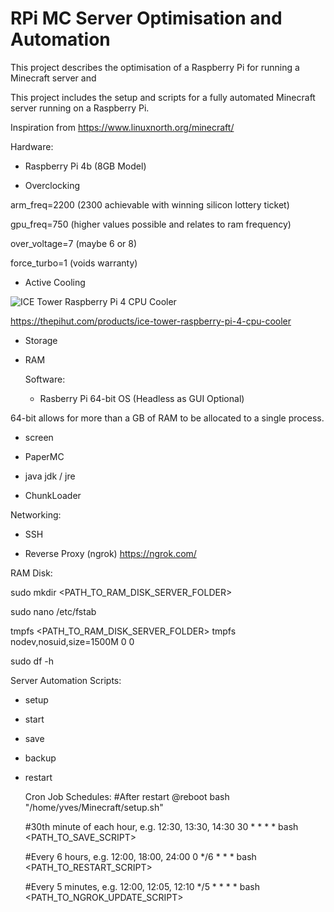 # RPi MC Server Optimisation and Automation

This project describes the optimisation of a Raspberry Pi for running a Minecraft server and 

This project includes the setup and scripts for a fully automated Minecraft server running on a Raspberry Pi. 

Inspiration from https://www.linuxnorth.org/minecraft/

Hardware:
- Raspberry Pi 4b (8GB Model)

- Overclocking

arm_freq=2200 (2300 achievable with winning silicon lottery ticket)

gpu_freq=750 (higher values possible and relates to ram frequency)

over_voltage=7 (maybe 6 or 8)

force_turbo=1 (voids warranty)
  
- Active Cooling

![ICE Tower Raspberry Pi 4 CPU Cooler](https://github.com/YvesBell42/RPi-MC-Server-Optimisation-and-Automation/assets/63612338/40789c81-c50c-480e-8851-6c23017c478f)

https://thepihut.com/products/ice-tower-raspberry-pi-4-cpu-cooler

- Storage

- RAM

  Software:
  - Rasberry Pi 64-bit OS (Headless as GUI Optional)

 64-bit allows for more than a GB of RAM to be allocated to a single process.
  
  - screen
 
  - PaperMC
 
  - java jdk / jre
 
  - ChunkLoader

Networking:
- SSH

- Reverse Proxy (ngrok)
  https://ngrok.com/

RAM Disk:

sudo mkdir <PATH_TO_RAM_DISK_SERVER_FOLDER>

sudo nano /etc/fstab

tmpfs <PATH_TO_RAM_DISK_SERVER_FOLDER> tmpfs nodev,nosuid,size=1500M 0 0

sudo df -h

Server Automation Scripts:

- setup

- start

- save

- backup

- restart

  Cron Job Schedules:
  #After restart
  @reboot bash "/home/yves/Minecraft/setup.sh"

  #30th minute of each hour, e.g. 12:30, 13:30, 14:30
  30 * * * * bash <PATH_TO_SAVE_SCRIPT>

  #Every 6 hours, e.g. 12:00, 18:00, 24:00
  0 */6 * * * bash <PATH_TO_RESTART_SCRIPT>

  #Every 5 minutes, e.g. 12:00, 12:05, 12:10 
  */5 * * * * bash <PATH_TO_NGROK_UPDATE_SCRIPT>
  
